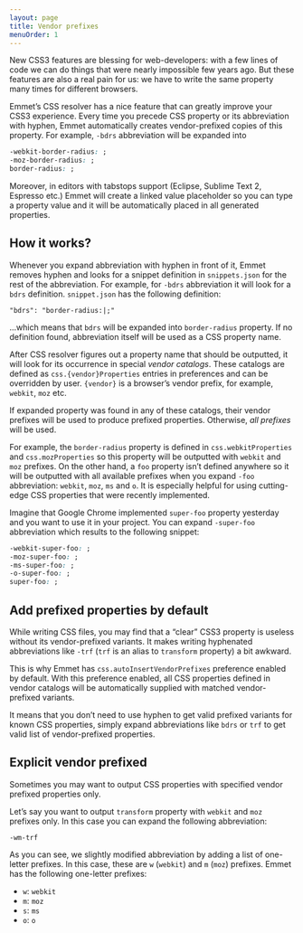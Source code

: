 ```yaml
---
layout: page
title: Vendor prefixes
menuOrder: 1
---
```

New CSS3 features are blessing for web-developers: with a few lines of code we can do things that were nearly impossible few years ago. But these features are also a real pain for us: we have to write the same property many times for different browsers. 

Emmet’s CSS resolver has a nice feature that can greatly improve your CSS3 experience. Every time you precede CSS property or its abbreviation with hyphen, Emmet automatically creates vendor-prefixed copies of this property. For example, `-bdrs` abbreviation will be expanded into

```css
-webkit-border-radius: ;
-moz-border-radius: ;
border-radius: ;
```

Moreover, in editors with tabstops support (Eclipse, Sublime Text 2, Espresso etc.) Emmet will create a linked value placeholder so you can type a property value and it will be automatically placed in all generated properties.

## How it works?

Whenever you expand abbreviation with hyphen in front of it, Emmet removes hyphen and looks for a snippet definition in `snippets.json` for the rest of the abbreviation. For example, for `-bdrs` abbreviation it will look for a `bdrs` definition. `snippet.json` has the following definition:

	"bdrs": "border-radius:|;"
	
...which means that `bdrs` will be expanded into `border-radius` property. If no definition found, abbreviation itself will be used as a CSS property name.

After CSS resolver figures out a property name that should be outputted, it will look for its occurrence in special _vendor catalogs_. These catalogs are defined as `css.{vendor}Properties` entries in preferences and can be overridden by user. `{vendor}` is a browser’s vendor prefix, for example, `webkit`, `moz` etc.

If expanded property was found in any of these catalogs, their vendor prefixes will be used to produce prefixed properties. Otherwise, _all prefixes_ will be used.

For example, the `border-radius` property is defined in `css.webkitProperties` and `css.mozProperties` so this property will be outputted with `webkit` and `moz` prefixes. On the other hand, a `foo` property isn’t defined anywhere so it will be outputted with all available prefixes when you expand `-foo` abbreviation: `webkit`, `moz`, `ms` and `o`. It is especially helpful for using cutting-edge CSS properties that were recently implemented.

Imagine that Google Chrome implemented `super-foo` property yesterday and you want to use it in your project. You can expand `-super-foo` abbreviation which results to the following snippet:

```css
-webkit-super-foo: ;
-moz-super-foo: ;
-ms-super-foo: ;
-o-super-foo: ;
super-foo: ;
```

## Add prefixed properties by default

While writing CSS files, you may find that a “clear” CSS3 property is useless without its vendor-prefixed variants.  It makes writing hyphenated abbreviations like `-trf` (`trf` is an alias to `transform` property) a bit awkward.

This is why Emmet has `css.autoInsertVendorPrefixes` preference enabled by default. With this preference enabled, all CSS properties defined in vendor catalogs will be automatically supplied with matched vendor-prefixed variants.

It means that you don’t need to use hyphen to get valid prefixed variants for known CSS properties, simply expand abbreviations like `bdrs` or `trf` to get valid list of vendor-prefixed properties.

## Explicit vendor prefixed

Sometimes you may want to output CSS properties with specified vendor prefixed properties only. 

Let’s say you want to output `transform` property with `webkit` and `moz` prefixes only. In this case you can expand the following abbreviation:

	-wm-trf
	
As you can see, we slightly modified abbreviation by adding a list of one-letter prefixes. In this case, these are `w` (`webkit`) and `m` (`moz`) prefixes. Emmet has the following one-letter prefixes:

* `w`: `webkit`
* `m`: `moz`
* `s`: `ms`
* `o`: `o`